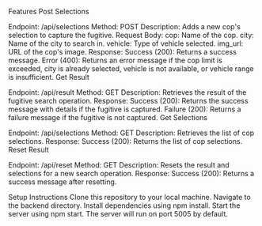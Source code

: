 Features
Post Selections

Endpoint: /api/selections
Method: POST
Description: Adds a new cop's selection to capture the fugitive.
Request Body:
cop: Name of the cop.
city: Name of the city to search in.
vehicle: Type of vehicle selected.
img_url: URL of the cop's image.
Response:
Success (200): Returns a success message.
Error (400): Returns an error message if the cop limit is exceeded, city is already selected, vehicle is not available, or vehicle range is insufficient.
Get Result

Endpoint: /api/result
Method: GET
Description: Retrieves the result of the fugitive search operation.
Response:
Success (200): Returns the success message with details if the fugitive is captured.
Failure (200): Returns a failure message if the fugitive is not captured.
Get Selections

Endpoint: /api/selections
Method: GET
Description: Retrieves the list of cop selections.
Response:
Success (200): Returns the list of cop selections.
Reset Result

Endpoint: /api/reset
Method: GET
Description: Resets the result and selections for a new search operation.
Response:
Success (200): Returns a success message after resetting.

Setup Instructions
Clone this repository to your local machine.
Navigate to the backend directory.
Install dependencies using npm install.
Start the server using npm start.
The server will run on port 5005 by default.


